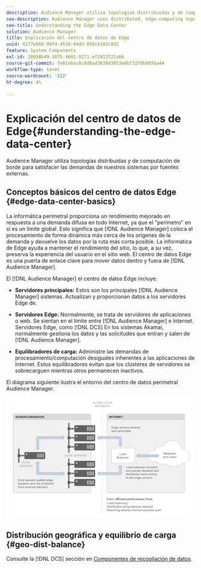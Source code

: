 ```yaml
---
description: Audience Manager utiliza topologías distribuidas y de computación de borde para satisfacer las demandas de nuestros sistemas por fuentes externas.
seo-description: Audience Manager uses distributed, edge-computing topologies to meet the demands placed on our systems by external sources.
seo-title: Understanding the Edge Data Center
solution: Audience Manager
title: Explicación del centro de datos de Edge
uuid: 4177e666-99f4-453d-94dd-058c6182c8d2
feature: System Components
exl-id: 28958b49-3075-4601-9271-ef2913721a66
source-git-commit: fe01ebac8c0d0ad3630d3853e0bf32f0b00f6a44
workflow-type: tm+mt
source-wordcount: '222'
ht-degree: 4%

---
```


# Explicación del centro de datos de Edge{#understanding-the-edge-data-center}

Audience Manager utiliza topologías distribuidas y de computación de borde para satisfacer las demandas de nuestros sistemas por fuentes externas.

## Conceptos básicos del centro de datos Edge {#edge-data-center-basics}

<!-- 

c_compedge.xml

 -->

La informática perimetral proporciona un rendimiento mejorado en respuesta a una demanda difusa en todo Internet, ya que el &quot;perímetro&quot; en sí es un límite global. Esto significa que [!DNL Audience Manager] coloca el procesamiento de forma dinámica más cerca de los orígenes de la demanda y devuelve los datos por la ruta más corta posible. La informática de Edge ayuda a mantener el rendimiento del sitio, lo que, a su vez, preserva la experiencia del usuario en el sitio web. El centro de datos Edge es una puerta de enlace clave para mover datos dentro y fuera de [!DNL Audience Manager].

El [!DNL Audience Manager] el centro de datos Edge incluye:

* **Servidores principales:** Estos son los principales [!DNL Audience Manager] sistemas. Actualizan y proporcionan datos a los servidores Edge de.

* **Servidores Edge:** Normalmente, se trata de servidores de aplicaciones o web. Se sientan en el límite entre [!DNL Audience Manager] e Internet. Servidores Edge, como [!DNL DCS] En los sistemas Akamai, normalmente gestiona los datos y las solicitudes que entran y salen de [!DNL Audience Manager].

* **Equilibradores de carga:** Administre las demandas de procesamiento/computación desiguales inherentes a las aplicaciones de Internet. Estos equilibradores evitan que los clústeres de servidores se sobrecarguen mientras otros permanecen inactivos.

El diagrama siguiente ilustra el entorno del centro de datos perimetral Audience Manager.

![](assets/edge_data_center.png)

## Distribución geográfica y equilibrio de carga {#geo-dist-balance}

Consulte la [!DNL DCS] sección en [Componentes de recopilación de datos](../../reference/system-components/components-data-collection.md).
